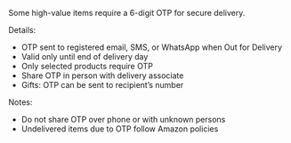 Some high-value items require a 6-digit OTP for secure delivery.

Details:
- OTP sent to registered email, SMS, or WhatsApp when Out for Delivery
- Valid only until end of delivery day
- Only selected products require OTP
- Share OTP in person with delivery associate
- Gifts: OTP can be sent to recipient’s number

Notes:
- Do not share OTP over phone or with unknown persons
- Undelivered items due to OTP follow Amazon policies
